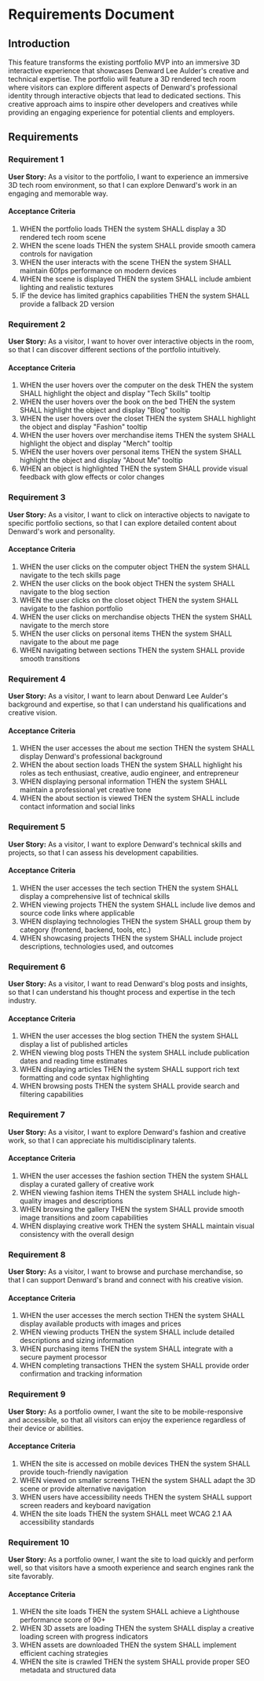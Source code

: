 # Requirements Document

## Introduction

This feature transforms the existing portfolio MVP into an immersive 3D interactive experience that showcases Denward
Lee Aulder's creative and technical expertise. The portfolio will feature a 3D rendered tech room where visitors can
explore different aspects of Denward's professional identity through interactive objects that lead to dedicated
sections. This creative approach aims to inspire other developers and creatives while providing an engaging experience
for potential clients and employers.

## Requirements

### Requirement 1

**User Story:** As a visitor to the portfolio, I want to experience an immersive 3D tech room environment, so that I can
explore Denward's work in an engaging and memorable way.

#### Acceptance Criteria

1. WHEN the portfolio loads THEN the system SHALL display a 3D rendered tech room scene
2. WHEN the scene loads THEN the system SHALL provide smooth camera controls for navigation
3. WHEN the user interacts with the scene THEN the system SHALL maintain 60fps performance on modern devices
4. WHEN the scene is displayed THEN the system SHALL include ambient lighting and realistic textures
5. IF the device has limited graphics capabilities THEN the system SHALL provide a fallback 2D version

### Requirement 2

**User Story:** As a visitor, I want to hover over interactive objects in the room, so that I can discover different
sections of the portfolio intuitively.

#### Acceptance Criteria

1. WHEN the user hovers over the computer on the desk THEN the system SHALL highlight the object and display "Tech
   Skills" tooltip
2. WHEN the user hovers over the book on the bed THEN the system SHALL highlight the object and display "Blog" tooltip
3. WHEN the user hovers over the closet THEN the system SHALL highlight the object and display "Fashion" tooltip
4. WHEN the user hovers over merchandise items THEN the system SHALL highlight the object and display "Merch" tooltip
5. WHEN the user hovers over personal items THEN the system SHALL highlight the object and display "About Me" tooltip
6. WHEN an object is highlighted THEN the system SHALL provide visual feedback with glow effects or color changes

### Requirement 3

**User Story:** As a visitor, I want to click on interactive objects to navigate to specific portfolio sections, so that
I can explore detailed content about Denward's work and personality.

#### Acceptance Criteria

1. WHEN the user clicks on the computer object THEN the system SHALL navigate to the tech skills page
2. WHEN the user clicks on the book object THEN the system SHALL navigate to the blog section
3. WHEN the user clicks on the closet object THEN the system SHALL navigate to the fashion portfolio
4. WHEN the user clicks on merchandise objects THEN the system SHALL navigate to the merch store
5. WHEN the user clicks on personal items THEN the system SHALL navigate to the about me page
6. WHEN navigating between sections THEN the system SHALL provide smooth transitions

### Requirement 4

**User Story:** As a visitor, I want to learn about Denward Lee Aulder's background and expertise, so that I can
understand his qualifications and creative vision.

#### Acceptance Criteria

1. WHEN the user accesses the about me section THEN the system SHALL display Denward's professional background
2. WHEN the about section loads THEN the system SHALL highlight his roles as tech enthusiast, creative, audio engineer,
   and entrepreneur
3. WHEN displaying personal information THEN the system SHALL maintain a professional yet creative tone
4. WHEN the about section is viewed THEN the system SHALL include contact information and social links

### Requirement 5

**User Story:** As a visitor, I want to explore Denward's technical skills and projects, so that I can assess his
development capabilities.

#### Acceptance Criteria

1. WHEN the user accesses the tech section THEN the system SHALL display a comprehensive list of technical skills
2. WHEN viewing projects THEN the system SHALL include live demos and source code links where applicable
3. WHEN displaying technologies THEN the system SHALL group them by category (frontend, backend, tools, etc.)
4. WHEN showcasing projects THEN the system SHALL include project descriptions, technologies used, and outcomes

### Requirement 6

**User Story:** As a visitor, I want to read Denward's blog posts and insights, so that I can understand his thought
process and expertise in the tech industry.

#### Acceptance Criteria

1. WHEN the user accesses the blog section THEN the system SHALL display a list of published articles
2. WHEN viewing blog posts THEN the system SHALL include publication dates and reading time estimates
3. WHEN displaying articles THEN the system SHALL support rich text formatting and code syntax highlighting
4. WHEN browsing posts THEN the system SHALL provide search and filtering capabilities

### Requirement 7

**User Story:** As a visitor, I want to explore Denward's fashion and creative work, so that I can appreciate his
multidisciplinary talents.

#### Acceptance Criteria

1. WHEN the user accesses the fashion section THEN the system SHALL display a curated gallery of creative work
2. WHEN viewing fashion items THEN the system SHALL include high-quality images and descriptions
3. WHEN browsing the gallery THEN the system SHALL provide smooth image transitions and zoom capabilities
4. WHEN displaying creative work THEN the system SHALL maintain visual consistency with the overall design

### Requirement 8

**User Story:** As a visitor, I want to browse and purchase merchandise, so that I can support Denward's brand and
connect with his creative vision.

#### Acceptance Criteria

1. WHEN the user accesses the merch section THEN the system SHALL display available products with images and prices
2. WHEN viewing products THEN the system SHALL include detailed descriptions and sizing information
3. WHEN purchasing items THEN the system SHALL integrate with a secure payment processor
4. WHEN completing transactions THEN the system SHALL provide order confirmation and tracking information

### Requirement 9

**User Story:** As a portfolio owner, I want the site to be mobile-responsive and accessible, so that all visitors can
enjoy the experience regardless of their device or abilities.

#### Acceptance Criteria

1. WHEN the site is accessed on mobile devices THEN the system SHALL provide touch-friendly navigation
2. WHEN viewed on smaller screens THEN the system SHALL adapt the 3D scene or provide alternative navigation
3. WHEN users have accessibility needs THEN the system SHALL support screen readers and keyboard navigation
4. WHEN the site loads THEN the system SHALL meet WCAG 2.1 AA accessibility standards

### Requirement 10

**User Story:** As a portfolio owner, I want the site to load quickly and perform well, so that visitors have a smooth
experience and search engines rank the site favorably.

#### Acceptance Criteria

1. WHEN the site loads THEN the system SHALL achieve a Lighthouse performance score of 90+
2. WHEN 3D assets are loading THEN the system SHALL display a creative loading screen with progress indicators
3. WHEN assets are downloaded THEN the system SHALL implement efficient caching strategies
4. WHEN the site is crawled THEN the system SHALL provide proper SEO metadata and structured data
